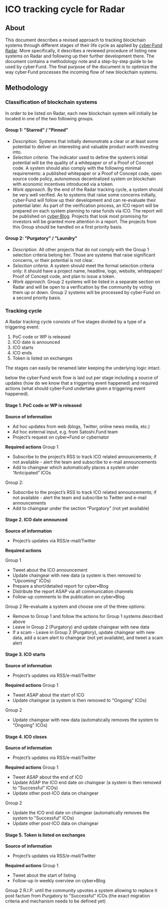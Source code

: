 # ICO tracking cycle for Radar

## About

This document describes a revised approach to tracking blockchain systems through different stages of their life cycle as applied by [cyber·Fund Radar](https://cyber.fund/radar). More specifically, it describes a reviewed procedure of listing new systems on Radar and following up their further development there. The document contains a methodology note and a step-by-step guide to be used by cyber·Fund. The final purpose of the document is to optimize the way cyber·Fund processes the incoming flow of new blockchain systems.

## Methodology
### Classification of blockchain systems 
In order to be listed on Radar, each new blockchain system will initially be located in one of the two following groups.

#### Group 1: "Starred" / "Pinned"

* _Description._ Systems that initially demonstrate a clear or at least some potential to deliver an interesting and valuable product worth investing into.
* _Selection criteria._ The indicator used to define the system’s initial potential will be the quality of a whitepaper or of a Proof of Concept code. A system should also comply with the following minimal requirements: a published whitepaper or a Proof of Concept code, open source code policy, autonomous decentralized system on blockchain with economic incentives introduced via a token.
* _Work approach._ By the end of the Radar tracking cycle, a system should be very well verified. As to systems that raise some concerns initially, cyber·Fund will follow up their development and can re-evaluate their potential later. As part of the verification process, an ICO report will be prepared on each system planning to raise funds via ICO. The report will be published on [cyber·Blog](https://blog.cyber.fund/Cyber.Blog). Projects that look most promising for investors will be granted more attention in a report. The projects from this Group should be handled on a first priority basis.

#### Group 2: "Purgatory" / "Laundry" 

* _Description._ All other projects that do not comply with the Group 1 selection criteria belong her. Those are systems that raise significant concerns, or their potential is not clear. 
* _Selection criteria._ A system should meet the formal selection criteria only: it should have a project name, headline, logo, website, whitepaper/ Proof of Concept code, and plan to issue a token.
* _Work approach._ Group 2 systems will be listed in a separate section on Radar and will be open to a verification by the community by voting them up or down. Group 2 systems will be processed by cyber·Fund on a second priority basis.

### Tracking cycle
A Radar tracking cycle consists of five stages divided by a type of a triggering event:

1. PoC code or WP is released
2. ICO date is announced 
3. ICO starts
4. ICO ends
5. Token is listed on exchanges

The stages can easily be renamed later keeping the underlying logic intact. 

below the cyber·Fund work flow is laid out per stage including a source of updates (how do we know that a triggering event happened) and required actions (what should cyber·Fund undertake given a triggering event happened). 

#### Stage 1. PoC code or WP is released

**Source of information**
* Ad hoc updates from web (blogs, Twitter, online news media, etc.)
* Ad hoc external input, e.g. from Satoshi.Fund team
* Project’s request on cyber•Fund or cybernator

**Required actions**
Group 1
* Subscribe to the project’s RSS to track ICO related announcements; if not available - alert the team and subscribe to e-mail announcements
* Add to chaingear which automatically places a system under “Anticipated” ICOs

Group 2:
* Subscribe to the project’s RSS to track ICO related announcements; if not available - alert the team and subscribe to Twitter and e-mail announcements
* Add to chaingear under the section “Purgatory” (not yet available)

#### Stage 2. ICO date announced

**Source of information**
* Project’s updates via RSS/e-mail/Twitter

**Required actions**

Group 1
* Tweet about the ICO announcement 
* Update chaingear with new data (a system is then removed to “Upcoming” ICOs)
* Prepare a short/detailed report for cyber•Blog
* Distribute the report ASAP via all communication channels
* Follow-up comments to the publication on cyber•Blog

Group 2
Re-evaluate a system and choose one of the three options:
 * Remove to Group 1 and follow the actions for Group 1 systems described above
 * Leave in Group 2 (Purgatory) and update chaingear with new data
 * If a scam - Leave in Group 2 (Purgatory), update chaingear with new data, add a scam alert to chaingear (not yet available), and tweet a scam alert

#### Stage 3. ICO starts

**Source of information**
* Project’s updates via RSS/e-mail/Twitter

**Required actions**
Group 1
* Tweet ASAP about the start of ICO
* Update chaingear (a system is then removed to "Ongoing" ICOs) 

Group 2
* Update chaingear with new data (automatically removes the system to "Ongoing" ICOs) 

#### Stage 4. ICO closes

**Source of information**
* Project’s updates via RSS/e-mail/Twitter

**Required actions**
Group 1
* Tweet ASAP about the end of ICO
* Update ASAP the ICO end date on chaingear (a system is then removed to "Successful" ICOs) 
* Update other post-ICO data on chaingear

Group 2
* Update the ICO end date on chaingear (automatically removes the system to "Successful" ICOs) 
* Update other post-ICO data on chaingear

#### Stage 5. Token is listed on exchanges

**Source of information**
* Project’s updates via RSS/e-mail/Twitter

**Required actions**
Group 1
* Tweet about the start of listing
* Follow-up in weekly overview on cyber•Blog

Group 2
R.I.P. until the community upvotes a system allowing to replace it post factum from Purgatory to "Successful" ICOs (the exact migration criteria and mechanism needs to be defined yet) 
